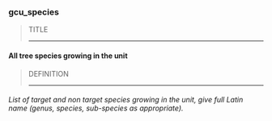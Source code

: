 ### gcu_species



> TITLE
> 
> ------

#### All tree species growing in the unit



> DEFINITION
> 
> ------

###### List of target and non target species growing in the unit, give full Latin name (genus, species, sub-species as appropriate).